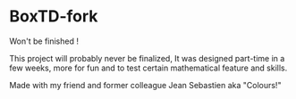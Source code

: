 # BoxTD-fork
 Won't be finished !

This project will probably never be finalized, It was designed part-time in a few weeks,
more for fun and to test certain mathematical feature and skills.

Made with my friend and former colleague Jean Sebastien aka "Colours!"